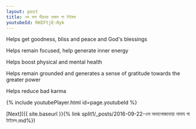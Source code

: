 ```yaml
---
layout: post
title: ওম বলা ভীড়ায়া নামায গা টাইমস
youtubeId: RHIFtjE-0yk
---
```

 
 
Helps get goodness, bliss and peace and God's blessings
 
Helps remain focused, help generate inner energy 
 
Helps boost physical and mental health 
 
Helps remain grounded and generates a sense of gratitude towards the greater power 
 
Helps reduce bad karma
 
 
 
 


{% include youtubePlayer.html id=page.youtubeId %}
 
[Next]({{ site.baseurl }}{% link  split1/_posts/2016-09-22-ওম অভালোজানায়া নামায গা টাইমস.md%})
 
